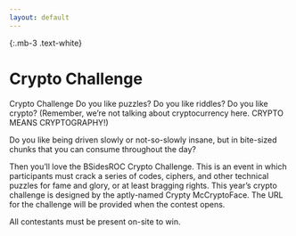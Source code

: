 ```yaml
---
layout: default
---
```

{:.mb-3 .text-white}
# Crypto Challenge

Crypto Challenge
Do you like puzzles? Do you like riddles? Do you like crypto? (Remember, we’re not talking about cryptocurrency here. CRYPTO MEANS CRYPTOGRAPHY!)

Do you like being driven slowly or not-so-slowly insane, but in bite-sized chunks that you can consume throughout the day?

Then you’ll love the BSidesROC Crypto Challenge. This is an event in which participants must crack a series of codes, ciphers, and other technical puzzles for fame and glory, or at least bragging rights. This year’s crypto challenge is designed by the aptly-named Crypty McCryptoFace. The URL for the challenge will be provided when the contest opens.

All contestants must be present on-site to win.
